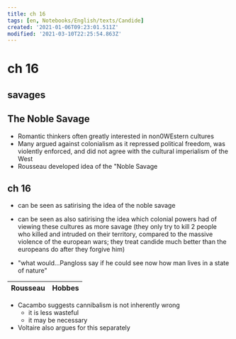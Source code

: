 ```yaml
---
title: ch 16
tags: [en, Notebooks/English/texts/Candide]
created: '2021-01-06T09:23:01.511Z'
modified: '2021-03-10T22:25:54.863Z'
---
```


# ch 16
## savages

## The Noble Savage
- Romantic thinkers often greatly interested in non0WEstern cultures
- Many argued against colonialism as it repressed political freedom, was violently enforced, and did not agree with the cultural imperialism of the West
- Rousseau developed idea of the "Noble Savage

## ch 16
- can be seen as satirising the idea of the noble savage
- can be seen as also satirising the idea which colonial powers had of viewing these cultures as more savage (they only try to kill 2 people who killed and intruded on their territory, compared to the massive violence of the european wars; they treat candide much better than the europeans do after they forgive him)


- "what would...Pangloss say if he could see now how man lives in a state of nature"


|Rousseau|Hobbes|
|--------|------|


- Cacambo suggests cannibalism is not inherently wrong
  - it is less wasteful
  - it may be necessary
- Voltaire also argues for this separately
